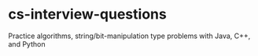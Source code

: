 # cs-interview-questions

Practice algorithms, string/bit-manipulation type problems with Java, C++, and Python